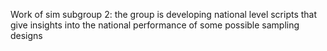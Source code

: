 Work of sim subgroup 2: the group is developing national level scripts that give insights into the national performance of some possible sampling designs
